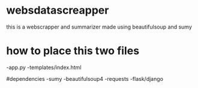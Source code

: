 # websdatascreapper
this is a webscrapper and summarizer made using beautifulsoup and sumy 


# how to place this two files
-app.py
-templates/index.html

#dependencies
-sumy
-beautifulsoup4
-requests
-flask/django
